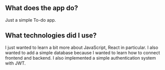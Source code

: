 ## What does the app do?
Just a simple To-do app. 

## What technologies did I use?
I just wanted to learn a bit more about JavaScript, React in particular. 
I also wanted to add a simple database because I wanted to learn how to connect frontend and backend. I also implemented a simple authentication system with JWT.